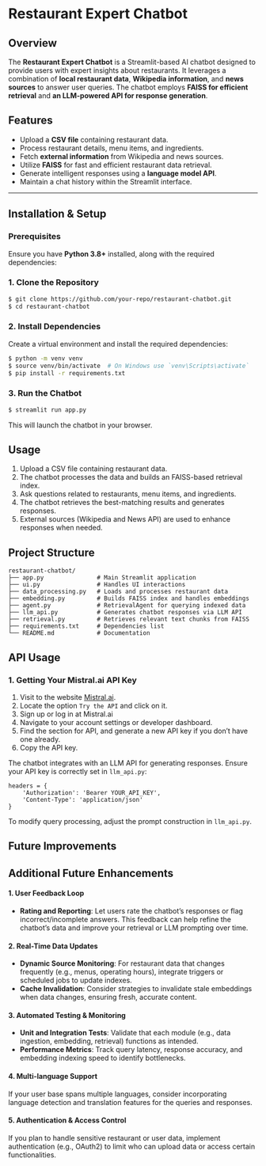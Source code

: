 # Restaurant Expert Chatbot

## Overview
The **Restaurant Expert Chatbot** is a Streamlit-based AI chatbot designed to provide users with expert insights about restaurants. It leverages a combination of **local restaurant data**, **Wikipedia information**, and **news sources** to answer user queries. The chatbot employs **FAISS for efficient retrieval** and **an LLM-powered API for response generation**.

## Features
- Upload a **CSV file** containing restaurant data.
- Process restaurant details, menu items, and ingredients.
- Fetch **external information** from Wikipedia and news sources.
- Utilize **FAISS** for fast and efficient restaurant data retrieval.
- Generate intelligent responses using a **language model API**.
- Maintain a chat history within the Streamlit interface.

---
## Installation & Setup
### Prerequisites
Ensure you have **Python 3.8+** installed, along with the required dependencies:

### 1. Clone the Repository
```sh
$ git clone https://github.com/your-repo/restaurant-chatbot.git
$ cd restaurant-chatbot
```

### 2. Install Dependencies

Create a virtual environment and install the required dependencies:

```sh
$ python -m venv venv
$ source venv/bin/activate  # On Windows use `venv\Scripts\activate`
$ pip install -r requirements.txt
```
### 3. Run the Chatbot
``` sh
$ streamlit run app.py
```
This will launch the chatbot in your browser.

## Usage 
1. Upload a CSV file containing restaurant data.
2. The chatbot processes the data and builds an FAISS-based retrieval index.
3. Ask questions related to restaurants, menu items, and ingredients.
4. The chatbot retrieves the best-matching results and generates responses.
5. External sources (Wikipedia and News API) are used to enhance responses when needed.

## Project Structure
```
restaurant-chatbot/
├── app.py               # Main Streamlit application
├── ui.py                # Handles UI interactions
├── data_processing.py   # Loads and processes restaurant data
├── embedding.py         # Builds FAISS index and handles embeddings
├── agent.py             # RetrievalAgent for querying indexed data
├── llm_api.py           # Generates chatbot responses via LLM API
├── retrieval.py         # Retrieves relevant text chunks from FAISS
├── requirements.txt     # Dependencies list
└── README.md            # Documentation
```

## API Usage

### 1. Getting Your Mistral.ai API Key
1. Visit to the website [Mistral.ai](https://mistral.ai/en).
2. Locate the option ```Try the API``` and click on it. 
3. Sign up or log in at Mistral.ai
4. Navigate to your account settings or developer dashboard.
5. Find the section for API, and generate a new API key if you don’t have one already.
6. Copy the API key.

The chatbot integrates with an LLM API for generating responses. Ensure your API key is correctly set in ``llm_api.py``:
```
headers = {
    'Authorization': 'Bearer YOUR_API_KEY',
    'Content-Type': 'application/json'
}
```
To modify query processing, adjust the prompt construction in ``llm_api.py``.

## Future Improvements

## Additional Future Enhancements

#### 1. User Feedback Loop
- **Rating and Reporting**: Let users rate the chatbot’s responses or flag incorrect/incomplete answers. This feedback can help refine the chatbot’s data and improve your retrieval or LLM prompting over time.

#### 2. Real-Time Data Updates
- **Dynamic Source Monitoring**: For restaurant data that changes frequently (e.g., menus, operating hours), integrate triggers or scheduled jobs to update indexes.  
- **Cache Invalidation**: Consider strategies to invalidate stale embeddings when data changes, ensuring fresh, accurate content.

#### 3. Automated Testing & Monitoring
- **Unit and Integration Tests**: Validate that each module (e.g., data ingestion, embedding, retrieval) functions as intended.  
- **Performance Metrics**: Track query latency, response accuracy, and embedding indexing speed to identify bottlenecks.

#### 4. Multi-language Support 
If your user base spans multiple languages, consider incorporating language detection and translation features for the queries and responses.

#### 5. Authentication & Access Control
If you plan to handle sensitive restaurant or user data, implement authentication (e.g., OAuth2) to limit who can upload data or access certain functionalities.
